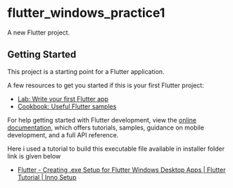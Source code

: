 # flutter_windows_practice1

A new Flutter project.

## Getting Started

This project is a starting point for a Flutter application.

A few resources to get you started if this is your first Flutter project:

- [Lab: Write your first Flutter app](https://docs.flutter.dev/get-started/codelab)
- [Cookbook: Useful Flutter samples](https://docs.flutter.dev/cookbook)

For help getting started with Flutter development, view the
[online documentation](https://docs.flutter.dev/), which offers tutorials,
samples, guidance on mobile development, and a full API reference.

Here i used a tutorial to build this executable file available in installer folder link is given below
- [Flutter - Creating .exe Setup for Flutter Windows Desktop Apps | Flutter Tutorial | Inno Setup](https://www.youtube.com/watch?v=XvwX-hmYv0E)


